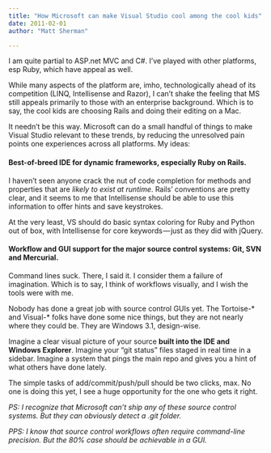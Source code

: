 ```yaml
---
title: "How Microsoft can make Visual Studio cool among the cool kids"
date: 2011-02-01
author: "Matt Sherman"

---
```


I am quite partial to ASP.net MVC and C#. I’ve played with other platforms, esp Ruby, which have appeal as well.

While many aspects of the platform are, imho, technologically ahead of its competition (LINQ, Intellisense and Razor), I can’t shake the feeling that MS still appeals primarily to those with an enterprise background. Which is to say, the cool kids are choosing Rails and doing their editing on a Mac.

It needn’t be this way. Microsoft can do a small handful of things to make Visual Studio relevant to these trends, by reducing the unresolved pain points one experiences across all platforms. My ideas:

#### Best-of-breed IDE for dynamic frameworks, especially Ruby on Rails.

I haven’t seen anyone crack the nut of code completion for methods and properties that are _likely to exist at runtime_. Rails’ conventions are pretty clear, and it seems to me that Intellisense should be able to use this information to offer hints and save keystrokes.

At the very least, VS should do basic syntax coloring for Ruby and Python out of box, with Intellisense for core keywords — just as they did with jQuery.

#### Workflow and GUI support for the major source control systems: Git, SVN and Mercurial.

Command lines suck. There, I said it. I consider them a failure of imagination. Which is to say, I think of workflows visually, and I wish the tools were with me.

Nobody has done a great job with source control GUIs yet. The Tortoise-* and Visual-* folks have done some nice things, but they are not nearly where they could be. They are Windows 3.1, design-wise.

Imagine a clear visual picture of your source **built into the IDE and Windows Explorer**. Imagine your “git status” files staged in real time in a sidebar. Imagine a system that pings the main repo and gives you a hint of what others have done lately.

The simple tasks of add/commit/push/pull should be two clicks, max. No one is doing this yet, I see a huge opportunity for the one who gets it right.

_PS: I recognize that Microsoft can’t *ship* any of these source control systems. But they can obviously detect a .git folder._

_PPS: I know that source control workflows often require command-line precision. But the 80% case should be achievable in a GUI._
